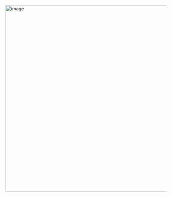 <img width="1312" height="583" alt="image" src="https://github.com/user-attachments/assets/a85d8986-628d-444d-918b-e337d0332e27" />
